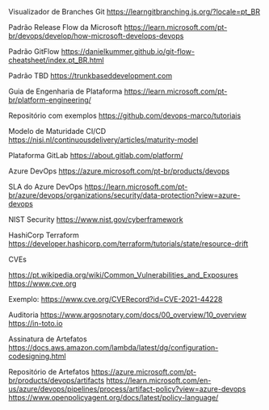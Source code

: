 Visualizador de Branches Git
https://learngitbranching.js.org/?locale=pt_BR 

Padrão Release Flow da Microsoft
https://learn.microsoft.com/pt-br/devops/develop/how-microsoft-develops-devops 

Padrão GitFlow
https://danielkummer.github.io/git-flow-cheatsheet/index.pt_BR.html

Padrão TBD
https://trunkbaseddevelopment.com 

Guia de Engenharia de Plataforma
https://learn.microsoft.com/pt-br/platform-engineering/ 

Repositório com exemplos
https://github.com/devops-marco/tutoriais 

Modelo de Maturidade CI/CD
https://nisi.nl/continuousdelivery/articles/maturity-model 

Plataforma GitLab
https://about.gitlab.com/platform/

Azure DevOps
https://azure.microsoft.com/pt-br/products/devops 

SLA do Azure DevOps
https://learn.microsoft.com/pt-br/azure/devops/organizations/security/data-protection?view=azure-devops

NIST Security
https://www.nist.gov/cyberframework

HashiCorp Terraform
https://developer.hashicorp.com/terraform/tutorials/state/resource-drift

CVEs

https://pt.wikipedia.org/wiki/Common_Vulnerabilities_and_Exposures
https://www.cve.org

Exemplo: https://www.cve.org/CVERecord?id=CVE-2021-44228

Auditoria
https://www.argosnotary.com/docs/00_overview/10_overview
https://in-toto.io


Assinatura de Artefatos
https://docs.aws.amazon.com/lambda/latest/dg/configuration-codesigning.html


Repositório de Artefatos
https://azure.microsoft.com/pt-br/products/devops/artifacts
https://learn.microsoft.com/en-us/azure/devops/pipelines/process/artifact-policy?view=azure-devops
https://www.openpolicyagent.org/docs/latest/policy-language/


